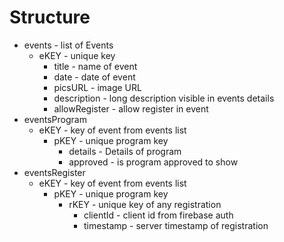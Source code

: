 # Structure
* events - list of Events
  * eKEY - unique key
    * title - name of event
    * date - date of event
    * picsURL - image URL
    * description - long description visible in events details
    * allowRegister - allow register in event
* eventsProgram
  * eKEY - key of event from events list
    * pKEY - unique program key
      * details - Details of program
      * approved - is program approved to show
* eventsRegister
  * eKEY - key of event from events list
    * pKEY - unique program key
      * rKEY - unique key of any registration
        * clientId - client id from firebase auth
        * timestamp - server timestamp of registration


